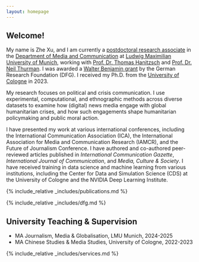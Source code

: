 ```yaml
---
layout: homepage
---
```


## Welcome!

My name is Zhe Xu, and I am currently a [postdoctoral research associate](https://www.ifkw.uni-muenchen.de/organisation/personen/mitarbeiter/xu_zhe/index.html) in the [Department of Media and Communication](https://www.ifkw.uni-muenchen.de/index.html) at [Ludwig Maximilian University of Munich](https://www.lmu.de/en/), working with [Prof. Dr. Thomas Hanitzsch](https://www.ifkw.uni-muenchen.de/organisation/personen/professoren/hanitzsch_thomas/index.html) and [Prof. Dr. Neil Thurman](https://neilthurman.com/). I was awarded a [Walter Benjamin grant](https://www.dfg.de/en/research-funding/funding-opportunities/programmes/individual/walter-benjamin) by the German Research Foundation (DFG). I received my Ph.D. from the [University of Cologne](https://portal.uni-koeln.de/es/uoc-home) in 2023.

My research focuses on political and crisis communication. I use experimental, computational, and ethnographic methods across diverse datasets to examine how (digital) news media engage with global humanitarian crises, and how such engagements shape humanitarian policymaking and public moral action.

I have presented my work at various international conferences, including the International Communication Association (ICA), the International Association for Media and Communication Research (IAMCR), and the Future of Journalism Conference. I have authored and co-authored peer-reviewed articles published in *International Communication Gazette*, *International Journal of Communication*, and *Media, Culture & Society*. I have received training in data science and machine learning from various institutions, including the Center for Data and Simulation Science (CDS) at the University of Cologne and the NVIDIA Deep Learning Institute.

{% include_relative _includes/publications.md %}

{% include_relative _includes/dfg.md %}

## University Teaching & Supervision

- MA Journalism, Media & Globalisation, LMU Munich, 2024-2025
- MA Chinese Studies & Media Studies, University of Cologne, 2022-2023

{% include_relative _includes/services.md %}
